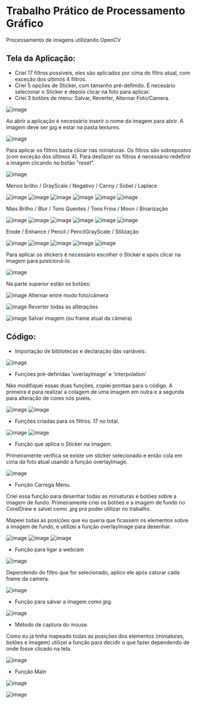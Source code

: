 <h1> Trabalho Prático de Processamento Gráfico </h1>

Processamento de imagens utilizando OpenCV

<h2> Tela da Aplicação: </h2>

- Criei 17 filtros possíveis, eles são aplicados por cima do filtro atual, com exceção dos ultimos 4 filtros.
- Criei 5 opções de Sticker, com tamanho pré-definido. É necesário selecionar o Sticker e depois clicar na foto para aplicar.
- Criei 3 botões de menu: Salvar, Reverter, Alternar Foto/Camera.

![image](https://user-images.githubusercontent.com/58199187/174677833-a7be11f8-b58f-4b9f-9aac-2e7338fa1058.png)

Ao abrir a aplicação é necessário inserir o nome da imagem para abrir. A imagem deve ser jpg e estar na pasta textures.

![image](https://user-images.githubusercontent.com/58199187/174691537-50d2d268-58a4-4698-9472-dbeeb946adc7.png)


Para aplicar os filtros basta clicar nas miniaturas. Os filtros são sobrepostos (com exceção dos últimos 4). Para desfazer os filtros é necessário redefinir a imagem clicando no botão "reset". 

![image](https://user-images.githubusercontent.com/58199187/174691560-132a4fb7-90bf-4616-a9c4-d124152dd94f.png)

Menos brilho / GrayScale /  Negativo  /  Canny  /  Sobel  /  Laplace

![image](https://user-images.githubusercontent.com/58199187/174693415-2041c263-b949-4554-85c1-2ed46da97d0b.png) ![image](https://user-images.githubusercontent.com/58199187/174693471-cc6b433f-c660-4ab2-9782-f6257fea672d.png) ![image](https://user-images.githubusercontent.com/58199187/174693878-592b3df0-c5b0-43a9-a0b4-2fa0a7882c01.png) ![image](https://user-images.githubusercontent.com/58199187/174693892-7c8183dc-546f-4590-ae1f-10bb8c4040e0.png)  ![image](https://user-images.githubusercontent.com/58199187/174693914-aebdbd00-587b-4c11-9f2b-ab38884a89fa.png) ![image](https://user-images.githubusercontent.com/58199187/174693946-86fa41ed-3d81-47eb-a238-8395ba2c5634.png) 

Mais Brilho  /  Blur   /  Tons Quentes / Tons Frios / Moon  /  Binarização

![image](https://user-images.githubusercontent.com/58199187/174693966-19e1a06e-6185-4f88-b5c3-fabaead61b6b.png) ![image](https://user-images.githubusercontent.com/58199187/174694180-f7058c63-b449-43f8-9017-d1babb9a31f9.png) ![image](https://user-images.githubusercontent.com/58199187/174694198-9cf9a8f4-16f9-48ec-ae77-bde158eaaaa8.png) ![image](https://user-images.githubusercontent.com/58199187/174694216-2ca2bc82-b1c8-4c45-9fad-c57d7f779d45.png) ![image](https://user-images.githubusercontent.com/58199187/174694229-206d403c-141e-43ae-97ef-5a1d3415e56c.png) ![image](https://user-images.githubusercontent.com/58199187/174694249-f891bb56-8ba4-4a23-b441-eef09cc872fe.png)

Erode / Enhance / Pencil / PencilGrayScale / Stilização

![image](https://user-images.githubusercontent.com/58199187/174694486-827653d0-b40a-4001-a12a-8264c15b5727.png) ![image](https://user-images.githubusercontent.com/58199187/174694499-e935cc23-754f-445a-a617-78b30a0404c9.png) ![image](https://user-images.githubusercontent.com/58199187/174694519-f02c6c53-b001-4712-a5d2-1e4ed5fe18b2.png) ![image](https://user-images.githubusercontent.com/58199187/174694539-b3b99603-7ad3-45a2-87cf-d42c164f8089.png) ![image](https://user-images.githubusercontent.com/58199187/174694561-577e0238-148d-408e-ba4e-958b531fad68.png)




Para aplicar os stickers é necessário escolher o Sticker e após clicar na imagem para posicioná-lo.

![image](https://user-images.githubusercontent.com/58199187/174691651-9618311e-be0d-4042-ad3e-33236c1c75d2.png)

Na parte superior estão os botões:

![image](https://user-images.githubusercontent.com/58199187/174691718-a583b187-de84-42b7-ac66-197f76dfad64.png) Alternar entre modo foto/câmera

![image](https://user-images.githubusercontent.com/58199187/174691766-ce0861ba-b999-4ecc-8252-a4b1f7d1c3d9.png) Reverter todas as alterações

![image](https://user-images.githubusercontent.com/58199187/174691806-09ca0cf3-0e2e-4399-999d-b5506f9d9dc0.png) Salvar imagem (ou frame atual da câmera)


<h2> Código: </h2>

- Importação de bibliotecas e declaração das variáveis:

![image](https://user-images.githubusercontent.com/58199187/174691941-6568a81b-93f3-457a-bd3d-5df9587968c1.png)


- Funções pré-definidas 'overlayImage' e 'interpolation'

Não modifiquei essas duas funções, copiei prontas para o código. A primeira é para realizar a colagem de uma imagem em outra e a segunda para alteração de cores nos pixels.

![image](https://user-images.githubusercontent.com/58199187/174450694-6a87eb62-4622-476b-88af-1c20215e9d82.png)
![image](https://user-images.githubusercontent.com/58199187/174450698-e59ad9ea-401a-4a76-8c11-89845eb16079.png)

- Funções criadas para os filtros. 17 no total.

![image](https://user-images.githubusercontent.com/58199187/174692059-0e6215e8-ec5b-46aa-acfb-4f2663b51b68.png)
![image](https://user-images.githubusercontent.com/58199187/174692083-f0883eaa-e37c-42c0-9098-923136291bbb.png)

- Função que aplica o Sticker na imagem.

Primeiramente verifica se existe um sticker selecionado e então cola em cima da foto atual usando a função overlayImage.

![image](https://user-images.githubusercontent.com/58199187/174450875-97d8405d-f8d8-4eda-8fee-93fdcfb66558.png)

- Função Carrega Menu.

Criei essa função para desenhar todas as miniaturas e botões sobre a imagem de fundo. 
Primeiramente criei os botões e a imagem de fundo no CorelDraw e salvei como .jpg pra poder utilizar no trabalho.

Mapeei todas as posições que eu queria que ficassem os elementos sobre a imagem de fundo, e utilizei a função overlayImage para desenhar.

![image](https://user-images.githubusercontent.com/58199187/174450988-d4af8273-4c0e-4cc0-8968-d6c10e07cbb6.png)
![image](https://user-images.githubusercontent.com/58199187/174451041-86834263-291a-49c8-81c1-c687cdd856e5.png)
![image](https://user-images.githubusercontent.com/58199187/174451048-666ed46f-54ed-4221-b5bb-99ddbb1d3808.png)

- Função para ligar a webcam

![image](https://user-images.githubusercontent.com/58199187/174451075-4f59296a-3b73-41dc-abce-91750645f692.png)

Dependendo do filtro que for selecionado, aplico ele após caturar cada frame da camera.

![image](https://user-images.githubusercontent.com/58199187/174452637-6f9b82c2-be1c-44a5-ac63-bb6f8865cbfe.png)


- Função para salvar a imagem como jpg.

![image](https://user-images.githubusercontent.com/58199187/174451107-207044c3-a72a-4ce8-b760-151906250baa.png)

- Método de captura do mouse.

Como eu já tinha mapeado todas as posições dos elementos (miniaturas, botões e imagem) utilizei a função para decidir o que fazer dependendo de onde fosse clicado na tela.

![image](https://user-images.githubusercontent.com/58199187/174451146-ff6096c7-7f5c-4e11-87eb-b6555bd536f6.png)

- Função Main

![image](https://user-images.githubusercontent.com/58199187/174451169-95ce2269-1c65-43ce-a67d-20c0e7e6f0ab.png)

![image](https://user-images.githubusercontent.com/58199187/174451178-7b474040-5b50-4d34-9fea-ac22cc74b4d3.png)

